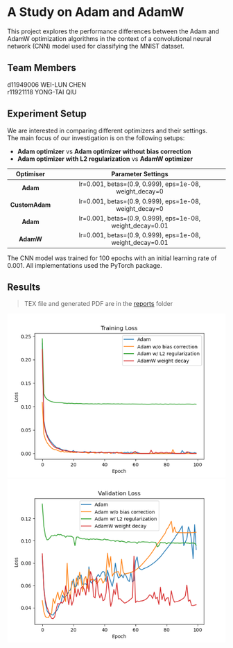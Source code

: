 # A Study on Adam and AdamW

This project explores the performance differences between the Adam and AdamW optimization algorithms in the context of a convolutional neural network (CNN) model used for classifying the MNIST dataset.

## Team Members

d11949006 WEI-LUN CHEN  
r11921118 YONG-TAI QIU  

## Experiment Setup

We are interested in comparing different optimizers and their settings.  
The main focus of our investigation is on the following setups:

+ **Adam optimizer** vs **Adam optimizer without bias correction**
+ **Adam optimizer with L2 regularization** vs **AdamW optimizer**

|   Optimiser    |                     Parameter Settings                     |
| :------------: | :--------------------------------------------------------: |
|    **Adam**    |  lr=0.001, betas=(0.9, 0.999), eps=1e-08, weight_decay=0   |
| **CustomAdam** |  lr=0.001, betas=(0.9, 0.999), eps=1e-08, weight_decay=0   |
|    **Adam**    | lr=0.001, betas=(0.9, 0.999), eps=1e-08, weight_decay=0.01 |
|   **AdamW**    | lr=0.001, betas=(0.9, 0.999), eps=1e-08, weight_decay=0.01 |

The CNN model was trained for 100 epochs with an initial learning rate of 0.001.
All implementations used the PyTorch package.

## Results

> TEX file and generated PDF are in the [reports](/reports/) folder

![Training Loss](/assets/training_loss.png)
![Validation Loss](/assets/validation_loss.png)
